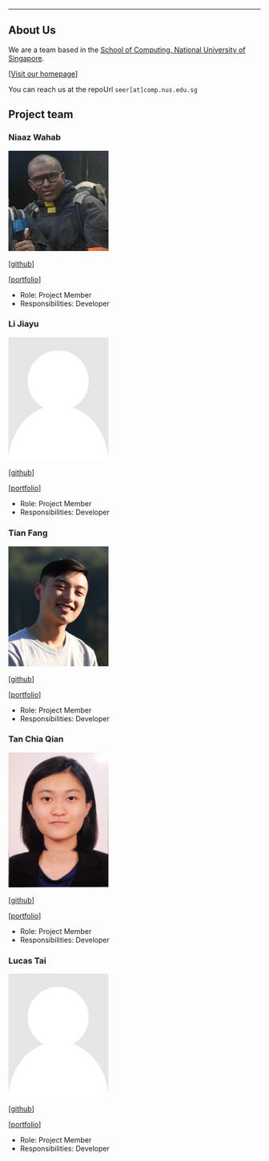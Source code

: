 
---
About Us
---

We are a team based in the [School of Computing, National University of Singapore](http://www.comp.nus.edu.sg).

[[Visit our homepage](https://ay2021s1-cs2103t-w10-3.github.io/tp/)]

You can reach us at the repoUrl `seer[at]comp.nus.edu.sg`

## Project team

### Niaaz Wahab

<img src="images/geniaaz.png" width="200px">

[[github](https://github.com/geniaaz)]

[[portfolio](team/geniaaz.md)]

* Role: Project Member
* Responsibilities: Developer

### Li Jiayu

<img src="images/lll-jy.png" width="200px">

[[github](http://github.com/lll-jy)]

[[portfolio](team/lll-jy.md)]

* Role: Project Member
* Responsibilities: Developer

### Tian Fang

<img src="images/t-fang.png" width="200px">

[[github](http://github.com/T-Fang)] 

[[portfolio](team/T-Fang.md)]

* Role: Project Member
* Responsibilities: Developer

### Tan Chia Qian

<img src="images/TCQian.png" width="200px">

[[github](http://github.com/TCQian)]

[[portfolio](team/TCQian.md)]

* Role: Project Member
* Responsibilities: Developer


### Lucas Tai

<img src="images/lucastai98.png" width="200px">

[[github](http://github.com/lucastai98)]

[[portfolio](team/lucastai98.md)]

* Role: Project Member
* Responsibilities: Developer
